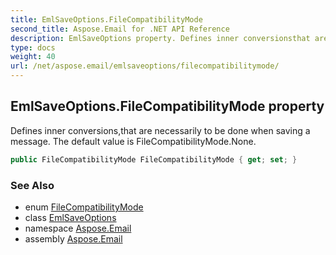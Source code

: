 ```yaml
---
title: EmlSaveOptions.FileCompatibilityMode
second_title: Aspose.Email for .NET API Reference
description: EmlSaveOptions property. Defines inner conversionsthat are necessarily to be done when saving a message. The default value is FileCompatibilityMode.None
type: docs
weight: 40
url: /net/aspose.email/emlsaveoptions/filecompatibilitymode/
---
```

## EmlSaveOptions.FileCompatibilityMode property

Defines inner conversions,that are necessarily to be done when saving a message. The default value is FileCompatibilityMode.None.

```csharp
public FileCompatibilityMode FileCompatibilityMode { get; set; }
```

### See Also

* enum [FileCompatibilityMode](../../filecompatibilitymode/)
* class [EmlSaveOptions](../)
* namespace [Aspose.Email](../../emlsaveoptions/)
* assembly [Aspose.Email](../../../)


